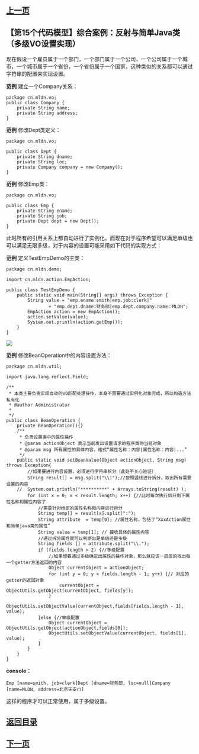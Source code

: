 ## [上一页](course103)
##  【第15个代码模型】综合案例：反射与简单Java类（多级VO设置实现）

现在假设一个雇员属于一个部门，一个部门属于一个公司，一个公司属于一个城市，一个城市属于一个省份，一个省份属于一个国家，这种类似的关系都可以通过字符串的配置来实现设置。

**范例** 建立一个Company关系：

	package cn.mldn.vo;
	public class Company {
		private String name;
		private String address;
	}
**范例** 修改Dept类定义：

	package cn.mldn.vo;
	
	public class Dept {
		private String dname;
		private String loc;
		private Company company = new Company();
	}

**范例** 修改Emp类：

	package cn.mldn.vo;
	
	public class Emp {
		private String ename;
		private String job;
		private Dept dept = new Dept();
	}

此时所有的引用关系上都自动进行了实例化。而现在对于程序希望可以满足单级也可以满足无限多级，对于内容的设置可能采用如下代码的实现方式：

**范例** 定义TestEmpDemo的主类：

	package cn.mldn.demo;
	
	import cn.mldn.action.EmpAction;
	
	public class TestEmpDemo {
		public static void main(String[] args) throws Exception {
			String value = "emp.ename:smith|emp.job:clerk|"
					+ "emp.dept.dname:财务部|emp.dept.company.name：MLDN";
			EmpAction action = new EmpAction();
			action.setValue(value);
			System.out.println(action.getEmp());
		} 
	}

![](http://ww1.sinaimg.cn/large/0060lm7Tly1fo4gm8pd9vj30v80hjdl1.jpg)

**范例** 修改BeanOperation中的内容设置方法：

	package cn.mldn.util;
	
	import java.lang.reflect.Field;
	
	/**
	 * 本类主要负责实现自动的VO匹配处理操作，本身不需要通过实例化对象完成，所以构造方法私有化
	 * @author Administrator
	 *
	 */
	public class BeanOperation {
		private BeanOperation(){}
		/**
		 * 负责设置类中的属性操作
		 * @param actionObject 表示当前发出设置请求的程序类的当前对象
		 * @param msg 所有属性的具体内容，格式“属性名称：内容|属性名称：内容|...”
		 */
		public static void setBeanValue(Object actionObject, String msg) throws Exception{
			//如果要进行内容设置，必须进行字符串拆分（此处不关心验证）
			String result[] = msg.split("\\|");//按照竖线进行拆分，取出所有需要设置的内容
		//	System.out.println("**********" + Arrays.toString(result) );
			for (int x = 0; x < result.length; x++) {//此时每次执行后只剩下属性名称和属性内容了
				//需要针对给定的属性名称和内容进行拆分
				String temp[] = result[x].split(":");
				String attribute  = temp[0]; //属性名称，包括了“XxxAction属性和简单java类的属性”
				String value = temp[1]; // 接收具体的属性内容
				//通过拆分属性就可以判断出是单级还是多级
				String fields [] = attribute.split("\\.");
				if (fields.length > 2) {//多级配置
					//如果想要通过多级确定出属性的操作对象，那么就应该一层层的找出每一个getter方法返回的内容
					Object currentObject = actionObject;
					for (int y = 0; y < fields.length - 1; y++) {// 对应的getter的返回对象
						currentObject = ObjectUtils.getObject(currentObject, fields[y]);
					}
					ObjectUtils.setObjectValue(currentObject,fields[fields.length - 1], value);
				}else {//单级配置
					Object currentObject = ObjectUtils.getObject(actionObject,fields[0]);
					ObjectUtils.setObjectValue(currentObject, fields[1], value);
				}
			}
		}
	}
**console：**

	Emp [name=smith, job=clerk]Dept [dname=财务部, loc=null]Company [name=MLDN, address=北京天安门]

这样的程序才可以正常使用，属于多级设置。



## [返回目录](https://wuchengcheng110120.github.io/aliyunjava3/list)
## [下一页](course105)
